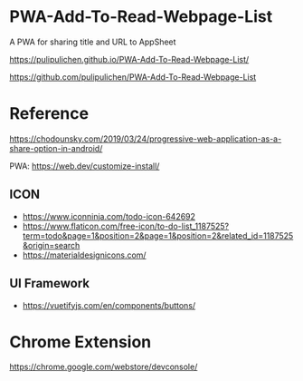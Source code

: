 # PWA-Add-To-Read-Webpage-List
A PWA for sharing title and URL to AppSheet

https://pulipulichen.github.io/PWA-Add-To-Read-Webpage-List/

https://github.com/pulipulichen/PWA-Add-To-Read-Webpage-List

# Reference

https://chodounsky.com/2019/03/24/progressive-web-application-as-a-share-option-in-android/

PWA:
https://web.dev/customize-install/

## ICON

- https://www.iconninja.com/todo-icon-642692
- https://www.flaticon.com/free-icon/to-do-list_1187525?term=todo&page=1&position=2&page=1&position=2&related_id=1187525&origin=search
- https://materialdesignicons.com/

## UI Framework

- https://vuetifyjs.com/en/components/buttons/

# Chrome Extension

https://chrome.google.com/webstore/devconsole/